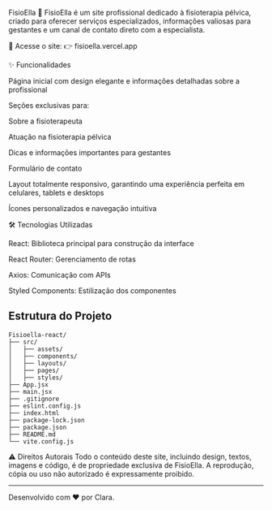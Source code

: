 FisioElla 🌸
FisioElla é um site profissional dedicado à fisioterapia pélvica, criado para oferecer serviços especializados, informações valiosas para gestantes e um canal de contato direto com a especialista.

🔗 Acesse o site:
👉 fisioella.vercel.app

✨ Funcionalidades

Página inicial com design elegante e informações detalhadas sobre a profissional

Seções exclusivas para:

Sobre a fisioterapeuta

Atuação na fisioterapia pélvica

Dicas e informações importantes para gestantes

Formulário de contato

Layout totalmente responsivo, garantindo uma experiência perfeita em celulares, tablets e desktops

Ícones personalizados e navegação intuitiva

🛠️ Tecnologias Utilizadas

React: Biblioteca principal para construção da interface

React Router: Gerenciamento de rotas

Axios: Comunicação com APIs

Styled Components: Estilização dos componentes


## Estrutura do Projeto

```
Fisioella-react/
├── src/
│   ├── assets/
│   ├── components/
│   ├── layouts/
│   ├── pages/
│   ├── styles/
├── App.jsx
├── main.jsx
├── .gitignore
├── eslint.config.js
├── index.html
├── package-lock.json
├── package.json
├── README.md
└── vite.config.js
```

⚠️ Direitos Autorais
Todo o conteúdo deste site, incluindo design, textos, imagens e código, é de propriedade exclusiva de FisioElla. A reprodução, cópia ou uso não autorizado é expressamente proibido.

---
Desenvolvido com ❤️ por Clara.
